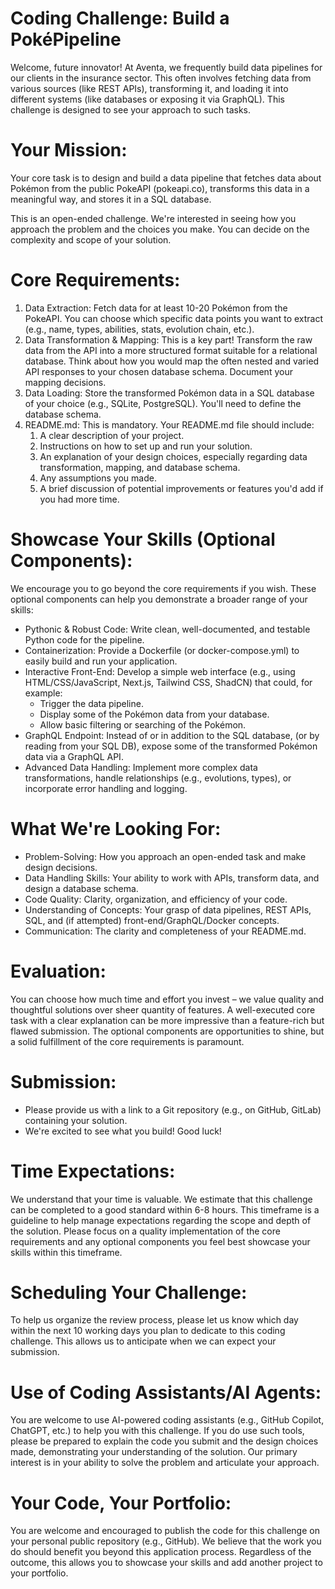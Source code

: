 # **Coding Challenge: Build a PokéPipeline**

Welcome, future innovator\! At Aventa, we frequently build data pipelines for our clients in the insurance sector. This often involves fetching data from various sources (like REST APIs), transforming it, and loading it into different systems (like databases or exposing it via GraphQL). This challenge is designed to see your approach to such tasks.

# **Your Mission:**

Your core task is to design and build a data pipeline that fetches data about Pokémon from the public PokeAPI (pokeapi.co), transforms this data in a meaningful way, and stores it in a SQL database.

This is an open-ended challenge. We're interested in seeing how you approach the problem and the choices you make. You can decide on the complexity and scope of your solution.

# **Core Requirements:**

1. Data Extraction: Fetch data for at least 10-20 Pokémon from the PokeAPI. You can choose which specific data points you want to extract (e.g., name, types, abilities, stats, evolution chain, etc.).  
2. Data Transformation & Mapping: This is a key part\! Transform the raw data from the API into a more structured format suitable for a relational database. Think about how you would map the often nested and varied API responses to your chosen database schema. Document your mapping decisions.  
3. Data Loading: Store the transformed Pokémon data in a SQL database of your choice (e.g., SQLite, PostgreSQL). You'll need to define the database schema.  
4. README.md: This is mandatory. Your README.md file should include:  
   1. A clear description of your project.  
   2. Instructions on how to set up and run your solution.  
   3. An explanation of your design choices, especially regarding data transformation, mapping, and database schema.  
   4. Any assumptions you made.  
   5. A brief discussion of potential improvements or features you'd add if you had more time.

# **Showcase Your Skills (Optional Components):**

We encourage you to go beyond the core requirements if you wish. These optional components can help you demonstrate a broader range of your skills:

* Pythonic & Robust Code: Write clean, well-documented, and testable Python code for the pipeline.  
* Containerization: Provide a Dockerfile (or docker-compose.yml) to easily build and run your application.  
* Interactive Front-End: Develop a simple web interface (e.g., using HTML/CSS/JavaScript, Next.js, Tailwind CSS, ShadCN) that could, for example:  
  * Trigger the data pipeline.  
  * Display some of the Pokémon data from your database.  
  * Allow basic filtering or searching of the Pokémon.  
* GraphQL Endpoint: Instead of or in addition to the SQL database, (or by reading from your SQL DB), expose some of the transformed Pokémon data via a GraphQL API.  
* Advanced Data Handling: Implement more complex data transformations, handle relationships (e.g., evolutions, types), or incorporate error handling and logging.

# **What We're Looking For:**

* Problem-Solving: How you approach an open-ended task and make design decisions.  
* Data Handling Skills: Your ability to work with APIs, transform data, and design a database schema.  
* Code Quality: Clarity, organization, and efficiency of your code.  
* Understanding of Concepts: Your grasp of data pipelines, REST APIs, SQL, and (if attempted) front-end/GraphQL/Docker concepts.  
* Communication: The clarity and completeness of your README.md.

# **Evaluation:**

You can choose how much time and effort you invest – we value quality and thoughtful solutions over sheer quantity of features. A well-executed core task with a clear explanation can be more impressive than a feature-rich but flawed submission. The optional components are opportunities to shine, but a solid fulfillment of the core requirements is paramount.

# **Submission:**

* Please provide us with a link to a Git repository (e.g., on GitHub, GitLab) containing your solution.  
* We're excited to see what you build\! Good luck\! 

# **Time Expectations:**

We understand that your time is valuable. We estimate that this challenge can be completed to a good standard within 6-8 hours. This timeframe is a guideline to help manage expectations regarding the scope and depth of the solution. Please focus on a quality implementation of the core requirements and any optional components you feel best showcase your skills within this timeframe.

# **Scheduling Your Challenge:**

To help us organize the review process, please let us know which day within the next 10 working days you plan to dedicate to this coding challenge. This allows us to anticipate when we can expect your submission.

# **Use of Coding Assistants/AI Agents:**

You are welcome to use AI-powered coding assistants (e.g., GitHub Copilot, ChatGPT, etc.) to help you with this challenge. If you do use such tools, please be prepared to explain the code you submit and the design choices made, demonstrating your understanding of the solution. Our primary interest is in your ability to solve the problem and articulate your approach.

# **Your Code, Your Portfolio:**

You are welcome and encouraged to publish the code for this challenge on your personal public repository (e.g., GitHub). We believe that the work you do should benefit you beyond this application process. Regardless of the outcome, this allows you to showcase your skills and add another project to your portfolio.

